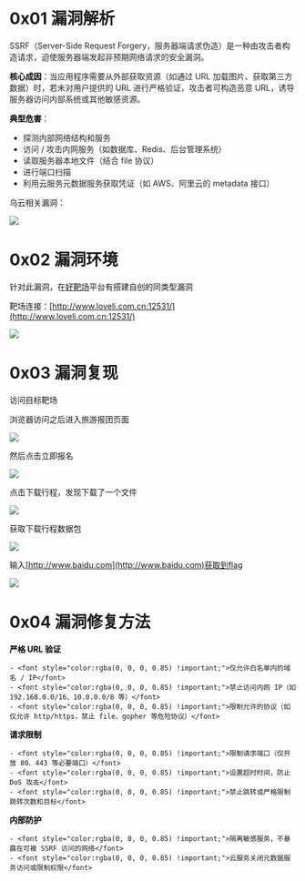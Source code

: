 # 0x01 漏洞解析
<font style="color:rgba(0, 0, 0, 0.85) !important;">SSRF（Server-Side Request Forgery，服务器端请求伪造）是一种由攻击者构造请求，迫使服务器端发起非预期网络请求的安全漏洞。</font>

**<font style="color:rgb(0, 0, 0) !important;">核心成因</font>**<font style="color:rgba(0, 0, 0, 0.85) !important;">：当应用程序需要从外部获取资源（如通过 URL 加载图片、获取第三方数据）时，若未对用户提供的 URL 进行严格验证，攻击者可构造恶意 URL，诱导服务器访问内部系统或其他敏感资源。</font>

**<font style="color:rgb(0, 0, 0) !important;">典型危害</font>**<font style="color:rgba(0, 0, 0, 0.85) !important;">：</font>

+ <font style="color:rgba(0, 0, 0, 0.85) !important;">探测内部网络结构和服务</font>
+ <font style="color:rgba(0, 0, 0, 0.85) !important;">访问 / 攻击内网服务（如数据库、Redis、后台管理系统）</font>
+ <font style="color:rgba(0, 0, 0, 0.85) !important;">读取服务器本地文件（结合 file 协议）</font>
+ <font style="color:rgba(0, 0, 0, 0.85) !important;">进行端口扫描</font>
+ <font style="color:rgba(0, 0, 0, 0.85) !important;">利用云服务元数据服务获取凭证（如 AWS、阿里云的 metadata 接口）</font>

乌云相关漏洞：

![](https://cdn.nlark.com/yuque/0/2025/png/8420228/1755436710575-7ffdc4fa-9895-42e8-aa31-25f0c1dd1d4f.png)  


# 0x02 漏洞环境
针对此漏洞，在[好靶场](http://www.loveli.com.cn:12531/)平台有搭建自创的同类型漏洞

靶场连接：[http://www.loveli.com.cn:12531/](http://www.loveli.com.cn:12531/)

![](https://cdn.nlark.com/yuque/0/2025/png/8420228/1755436974389-4f6214a3-a270-4c42-bdad-b9c55cd3b01c.png)

# 0x03 漏洞复现
访问目标靶场

浏览器访问之后进入旅游报团页面

![](https://cdn.nlark.com/yuque/0/2025/png/50745682/1755245157463-a37b5824-35d1-4084-b966-fe154d2d357e.png)

然后点击立即报名

![](https://cdn.nlark.com/yuque/0/2025/png/50745682/1755245192744-3c626d85-254b-4139-89f9-d3735af21745.png)

点击下载行程，发现下载了一个文件

![](https://cdn.nlark.com/yuque/0/2025/png/50745682/1755245234077-08583acb-e171-40c5-9498-56d803bf4a28.png)

获取下载行程数据包

![](https://cdn.nlark.com/yuque/0/2025/png/50745682/1755245271388-3214479d-5f6e-48ab-b214-32326253dd1a.png)

输入[http://www.baidu.com](http://www.baidu.com)获取到flag

![](https://cdn.nlark.com/yuque/0/2025/png/50745682/1755245440548-e6d61a3a-0f67-4bff-8e6a-f29f78d217cd.png)

# 0x04 漏洞修复方法
**<font style="color:rgb(0, 0, 0) !important;">严格 URL 验证</font>**

    - <font style="color:rgba(0, 0, 0, 0.85) !important;">仅允许白名单内的域名 / IP</font>
    - <font style="color:rgba(0, 0, 0, 0.85) !important;">禁止访问内网 IP（如 192.168.0.0/16、10.0.0.0/8 等）</font>
    - <font style="color:rgba(0, 0, 0, 0.85) !important;">限制允许的协议（如仅允许 http/https，禁止 file、gopher 等危险协议）</font>

**<font style="color:rgb(0, 0, 0) !important;">请求限制</font>**

    - <font style="color:rgba(0, 0, 0, 0.85) !important;">限制请求端口（仅开放 80、443 等必要端口）</font>
    - <font style="color:rgba(0, 0, 0, 0.85) !important;">设置超时时间，防止 DoS 攻击</font>
    - <font style="color:rgba(0, 0, 0, 0.85) !important;">禁止跳转或严格限制跳转次数和目标</font>

**<font style="color:rgb(0, 0, 0) !important;">内部防护</font>**

    - <font style="color:rgba(0, 0, 0, 0.85) !important;">隔离敏感服务，不暴露在可被 SSRF 访问的网络</font>
    - <font style="color:rgba(0, 0, 0, 0.85) !important;">云服务关闭元数据服务访问或限制权限</font>





